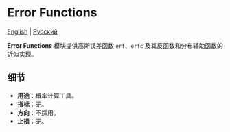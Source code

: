 # Error Functions
[English](README.md) | [Русский](README_ru.md)

**Error Functions** 模块提供高斯误差函数 `erf`、`erfc` 及其反函数和分布辅助函数的近似实现。

## 细节
- **用途**：概率计算工具。
- **指标**：无。
- **方向**：不适用。
- **止损**：无。
